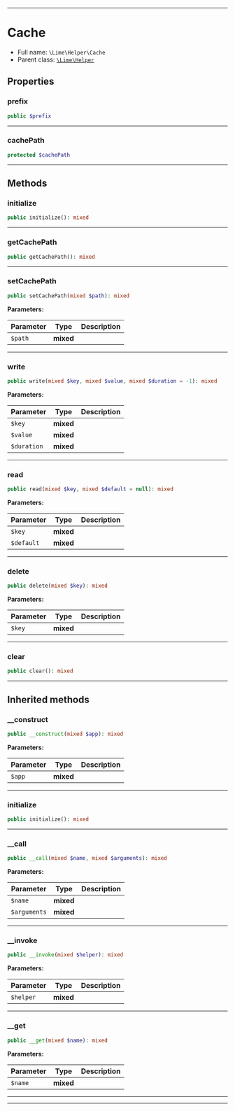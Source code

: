 ***

# Cache

* Full name: `\Lime\Helper\Cache`
* Parent class: [`\Lime\Helper`](../Helper.md)

## Properties

### prefix

```php
public $prefix
```

***

### cachePath

```php
protected $cachePath
```

***

## Methods

### initialize

```php
public initialize(): mixed
```

***

### getCachePath

```php
public getCachePath(): mixed
```

***

### setCachePath

```php
public setCachePath(mixed $path): mixed
```

**Parameters:**

| Parameter | Type | Description |
|-----------|------|-------------|
| `$path` | **mixed** |  |

***

### write

```php
public write(mixed $key, mixed $value, mixed $duration = -1): mixed
```

**Parameters:**

| Parameter | Type | Description |
|-----------|------|-------------|
| `$key` | **mixed** |  |
| `$value` | **mixed** |  |
| `$duration` | **mixed** |  |

***

### read

```php
public read(mixed $key, mixed $default = null): mixed
```

**Parameters:**

| Parameter | Type | Description |
|-----------|------|-------------|
| `$key` | **mixed** |  |
| `$default` | **mixed** |  |

***

### delete

```php
public delete(mixed $key): mixed
```

**Parameters:**

| Parameter | Type | Description |
|-----------|------|-------------|
| `$key` | **mixed** |  |

***

### clear

```php
public clear(): mixed
```

***

## Inherited methods

### __construct

```php
public __construct(mixed $app): mixed
```

**Parameters:**

| Parameter | Type | Description |
|-----------|------|-------------|
| `$app` | **mixed** |  |

***

### initialize

```php
public initialize(): mixed
```

***

### __call

```php
public __call(mixed $name, mixed $arguments): mixed
```

**Parameters:**

| Parameter | Type | Description |
|-----------|------|-------------|
| `$name` | **mixed** |  |
| `$arguments` | **mixed** |  |

***

### __invoke

```php
public __invoke(mixed $helper): mixed
```

**Parameters:**

| Parameter | Type | Description |
|-----------|------|-------------|
| `$helper` | **mixed** |  |

***

### __get

```php
public __get(mixed $name): mixed
```

**Parameters:**

| Parameter | Type | Description |
|-----------|------|-------------|
| `$name` | **mixed** |  |

***


***

